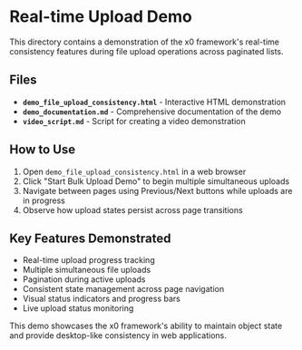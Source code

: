 # Real-time Upload Demo

This directory contains a demonstration of the x0 framework's real-time consistency features during file upload operations across paginated lists.

## Files

- **`demo_file_upload_consistency.html`** - Interactive HTML demonstration
- **`demo_documentation.md`** - Comprehensive documentation of the demo
- **`video_script.md`** - Script for creating a video demonstration

## How to Use

1. Open `demo_file_upload_consistency.html` in a web browser
2. Click "Start Bulk Upload Demo" to begin multiple simultaneous uploads
3. Navigate between pages using Previous/Next buttons while uploads are in progress
4. Observe how upload states persist across page transitions

## Key Features Demonstrated

- Real-time upload progress tracking
- Multiple simultaneous file uploads
- Pagination during active uploads
- Consistent state management across page navigation
- Visual status indicators and progress bars
- Live upload status monitoring

This demo showcases the x0 framework's ability to maintain object state and provide desktop-like consistency in web applications.